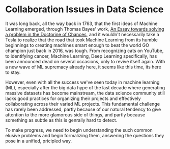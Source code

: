 # Collaboration Issues in Data Science

It was long back, all the way back in 1763, that the first ideas of Machine
Learning emerged, through Thomas Bayes' work,
[An Essay towards solving a problem in the Doctorine of Chances](https://en.wikipedia.org/wiki/An_Essay_towards_solving_a_Problem_in_the_Doctrine_of_Chances),
and it wouldn't necessarily take a Tesla to realize that the road that took
Machine Learning from its humble beginnings to creating machines smart enough to
beat the world GO champion just back in 2016, was tough. From recognizing cats
on YouTube, to identifying cancer, Machine Learning, Deep Learning specifically,
has been announced dead on several occasions, only to revive itself again. With
a new wave of ML supremacy already here, it seems like this time, its here to
stay.

However, even with all the success we've seen today in machine learning (ML),
especially after the big data hype of the last decade where generating massive
datasets has become mainstream, the data science community still lacks good
practices for organizing their projects and effectively collaborating across
their varied ML projects. This fundamental challenge has rarely been addressed,
partly because of our natural tendency to give attention to the more glamorous
side of things, and partly because something as subtle as this is genrally hard
to detect.

To make progress, we need to begin understanding the such common elusive
problems and begin formalizing them, answering the questions they pose in a
unified, pricipled way.
